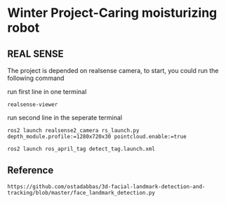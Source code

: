 # Winter Project-Caring moisturizing robot


## REAL SENSE

The project is depended on realsense camera, to start, you could run the following command

run first line in one terminal
```
realsense-viewer
```

run second line in the seperate terminal
```
ros2 launch realsense2_camera rs_launch.py depth_module.profile:=1280x720x30 pointcloud.enable:=true
```

```
ros2 launch ros_april_tag detect_tag.launch.xml
```

## Reference

```https://github.com/ostadabbas/3d-facial-landmark-detection-and-tracking/blob/master/face_landmark_detection.py```
